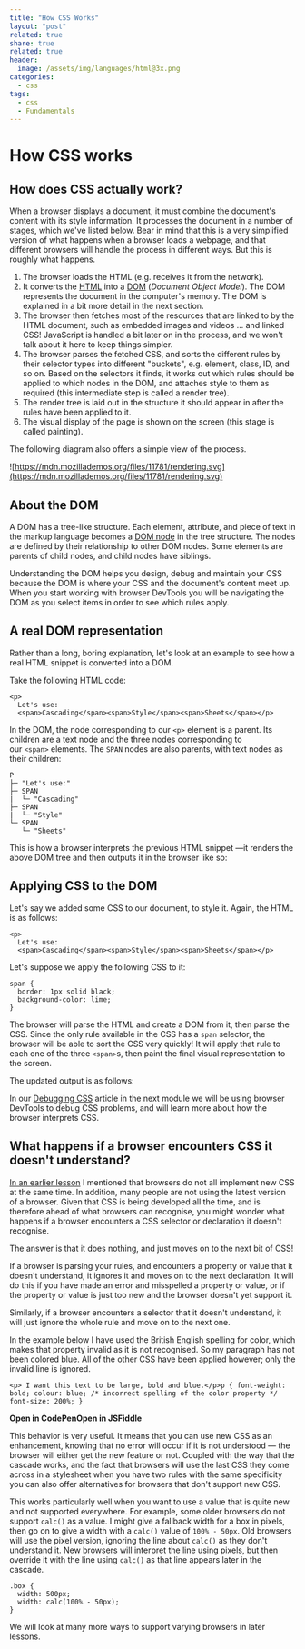 ```yaml
---
title: "How CSS Works"
layout: "post"
related: true
share: true
related: true
header:
  image: /assets/img/languages/html@3x.png
categories:
  - css
tags:
  - css
  - Fundamentals
---
```


# How CSS works

## How does CSS actually work?

When a browser displays a document, it must combine the document's content with its style information. It processes the document in a number of stages, which we've listed below. Bear in mind that this is a very simplified version of what happens when a browser loads a webpage, and that different browsers will handle the process in different ways. But this is roughly what happens.

1. The browser loads the HTML (e.g. receives it from the network).
2. It converts the [HTML](https://developer.mozilla.org/en-US/docs/Glossary/HTML) into a [DOM](https://developer.mozilla.org/en-US/docs/Glossary/DOM) (*Document Object Model*). The DOM represents the document in the computer's memory. The DOM is explained in a bit more detail in the next section.
3. The browser then fetches most of the resources that are linked to by the HTML document, such as embedded images and videos ... and linked CSS! JavaScript is handled a bit later on in the process, and we won't talk about it here to keep things simpler.
4. The browser parses the fetched CSS, and sorts the different rules by their selector types into different "buckets", e.g. element, class, ID, and so on. Based on the selectors it finds, it works out which rules should be applied to which nodes in the DOM, and attaches style to them as required (this intermediate step is called a render tree).
5. The render tree is laid out in the structure it should appear in after the rules have been applied to it.
6. The visual display of the page is shown on the screen (this stage is called painting).

The following diagram also offers a simple view of the process.

![https://mdn.mozillademos.org/files/11781/rendering.svg](https://mdn.mozillademos.org/files/11781/rendering.svg)

## About the DOM

A DOM has a tree-like structure. Each element, attribute, and piece of text in the markup language becomes a [DOM node](https://developer.mozilla.org/en-US/docs/Glossary/Node/DOM) in the tree structure. The nodes are defined by their relationship to other DOM nodes. Some elements are parents of child nodes, and child nodes have siblings.

Understanding the DOM helps you design, debug and maintain your CSS because the DOM is where your CSS and the document's content meet up. When you start working with browser DevTools you will be navigating the DOM as you select items in order to see which rules apply.

## A real DOM representation

Rather than a long, boring explanation, let's look at an example to see how a real HTML snippet is converted into a DOM.

Take the following HTML code:

    <p>
      Let's use:
      <span>Cascading</span><span>Style</span><span>Sheets</span></p>

In the DOM, the node corresponding to our `<p>` element is a parent. Its children are a text node and the three nodes corresponding to our `<span>` elements. The `SPAN` nodes are also parents, with text nodes as their children:

    P
    ├─ "Let's use:"
    ├─ SPAN
    |  └─ "Cascading"
    ├─ SPAN
    |  └─ "Style"
    └─ SPAN
       └─ "Sheets"

This is how a browser interprets the previous HTML snippet —it renders the above DOM tree and then outputs it in the browser like so:

## Applying CSS to the DOM

Let's say we added some CSS to our document, to style it. Again, the HTML is as follows:

    <p>
      Let's use:
      <span>Cascading</span><span>Style</span><span>Sheets</span></p>

Let's suppose we apply the following CSS to it:

    span {
      border: 1px solid black;
      background-color: lime;
    }

The browser will parse the HTML and create a DOM from it, then parse the CSS. Since the only rule available in the CSS has a `span` selector, the browser will be able to sort the CSS very quickly! It will apply that rule to each one of the three `<span>`s, then paint the final visual representation to the screen.

The updated output is as follows:

In our [Debugging CSS](https://developer.mozilla.org/en-US/docs/Learn/CSS/Building_blocks/Debugging_CSS) article in the next module we will be using browser DevTools to debug CSS problems, and will learn more about how the browser interprets CSS.

## What happens if a browser encounters CSS it doesn't understand?

[In an earlier lesson](https://developer.mozilla.org/en-US/docs/Learn/CSS/First_steps/What_is_CSS#Browser_support) I mentioned that browsers do not all implement new CSS at the same time. In addition, many people are not using the latest version of a browser. Given that CSS is being developed all the time, and is therefore ahead of what browsers can recognise, you might wonder what happens if a browser encounters a CSS selector or declaration it doesn't recognise.

The answer is that it does nothing, and just moves on to the next bit of CSS!

If a browser is parsing your rules, and encounters a property or value that it doesn't understand, it ignores it and moves on to the next declaration. It will do this if you have made an error and misspelled a property or value, or if the property or value is just too new and the browser doesn't yet support it.

Similarly, if a browser encounters a selector that it doesn't understand, it will just ignore the whole rule and move on to the next one.

In the example below I have used the British English spelling for color, which makes that property invalid as it is not recognised. So my paragraph has not been colored blue. All of the other CSS have been applied however; only the invalid line is ignored.

`<p> I want this text to be large, bold and blue.</p>p { font-weight: bold; colour: blue; /* incorrect spelling of the color property */ font-size: 200%;
}`

**Open in CodePenOpen in JSFiddle**

This behavior is very useful. It means that you can use new CSS as an enhancement, knowing that no error will occur if it is not understood — the browser will either get the new feature or not. Coupled with the way that the cascade works, and the fact that browsers will use the last CSS they come across in a stylesheet when you have two rules with the same specificity you can also offer alternatives for browsers that don't support new CSS.

This works particularly well when you want to use a value that is quite new and not supported everywhere. For example, some older browsers do not support `calc()` as a value. I might give a fallback width for a box in pixels, then go on to give a width with a `calc()` value of `100% - 50px`. Old browsers will use the pixel version, ignoring the line about `calc()` as they don't understand it. New browsers will interpret the line using pixels, but then override it with the line using `calc()` as that line appears later in the cascade.

    .box {
      width: 500px;
      width: calc(100% - 50px);
    }

We will look at many more ways to support varying browsers in later lessons.